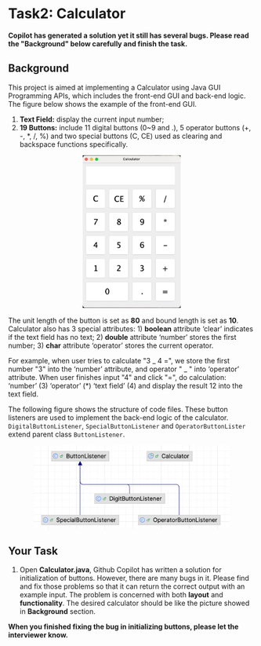 # Task2: Calculator

**Copilot has generated a solution yet it still has several bugs. Please read the "Background" below carefully and finish the task.**

## Background

This project is aimed at implementing a Calculator using Java GUI Programming APIs, which includes the front-end GUI and back-end logic. The figure below shows the example of the front-end GUI.

1. **Text Field:** display the current input number;
2. **19 Buttons:** include 11 digital buttons (0~9 and .), 5 operator buttons (+, -, \*, /, %) and two special buttons (C, CE) used as clearing and backspace functions specifically.

<p align="center">
   <img src="./Interface.png" alt="Interface" width="200"/>
</p>

The unit length of the button is set as **80** and bound length is set as **10**. Calculator also has 3 special attributes: 1) **boolean** attribute ‘clear’ indicates if the text field has no text; 2) **double** attribute ‘number’ stores the first number; 3) **char** attribute ‘operator’ stores the current operator.

For example, when user tries to calculate "3 _ 4 =", we store the first number "3" into the ‘number’ attribute, and operator " _ " into ‘operator’ attribute. When user finishes input "4" and click "=", do calculation: ‘number’ (3) ‘operator’ (\*) ‘text field’ (4) and display the result 12 into the text field.

The following figure shows the structure of code files. These button listeners are used to implement the back-end logic of the calculator. `DigitalButtonListener`, `SpecialButtonListener` and `OperatorButtonLister` extend parent class `ButtonListener`.

<p align="center">
   <img src="./Structure.png" alt="Structure" width="400"/>
</p>

## Your Task

1. Open **Calculator.java**, Github Copilot has written a solution for initialization of buttons. However, there are many bugs in it. Please find and fix those problems so that it can return the correct output with an example input.
   The problem is concerned with both **layout** and **functionality**. The desired calculator should be like the picture showed in **Background** section.

**When you finished fixing the bug in initializing buttons, please let the interviewer know.**

